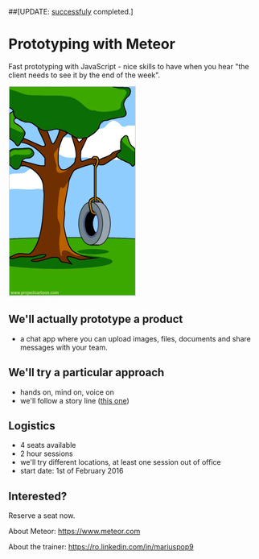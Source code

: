 ##[UPDATE: [successfuly](learning_outcomes.md) completed.]
# Prototyping with Meteor

Fast prototyping with JavaScript - nice skills to have when you hear "the client needs to see it by the end of the week".

![What the client really wanted](/what_the_client_wanted.png?raw=true "What the client really wanted.")


## We'll actually prototype a product 
 - a chat app where you can upload images, files, documents and share messages with your team.

## We'll try a particular approach
 - hands on, mind on, voice on
 - we'll follow a story line ([this one](storyline.md))

## Logistics
  - 4 seats available 
  - 2 hour sessions
  - we'll try different locations, at least one session out of office
  - start date: 1st of February 2016
  
## Interested?
Reserve a seat now.


About Meteor:
https://www.meteor.com

About the trainer:
https://ro.linkedin.com/in/mariuspop9
